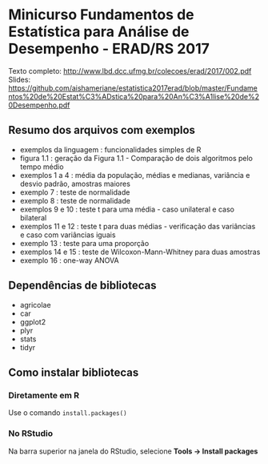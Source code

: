 # Minicurso Fundamentos de Estatística para Análise de Desempenho - ERAD/RS 2017

Texto completo: http://www.lbd.dcc.ufmg.br/colecoes/erad/2017/002.pdf
Slides: https://github.com/aishameriane/estatistica2017erad/blob/master/Fundamentos%20de%20Estat%C3%ADstica%20para%20An%C3%A1lise%20de%20Desempenho.pdf

## Resumo dos arquivos com exemplos

* exemplos da linguagem : funcionalidades simples de R
* figura 1.1 : geração da Figura 1.1 - Comparação de dois algoritmos pelo tempo médio
* exemplos 1 a 4 : média da população, médias e medianas, variância e desvio padrão, amostras maiores
* exemplo 7 : teste de normalidade
* exemplo 8 : teste de normalidade
* exemplos 9 e 10 : teste t para uma média - caso unilateral e caso bilateral
* exemplos 11 e 12 : teste t para duas médias - verificação das variâncias e caso com variâncias iguais
* exemplo 13 : teste para uma proporção
* exemplos 14 e 15 : teste de Wilcoxon-Mann-Whitney para duas amostras
* exemplo 16 : one-way ANOVA

## Dependências de bibliotecas

* agricolae
* car
* ggplot2
* plyr
* stats
* tidyr

## Como instalar bibliotecas

### Diretamente em R

Use o comando `install.packages()`

### No RStudio

Na barra superior na janela do RStudio, selecione **Tools -> Install packages**
